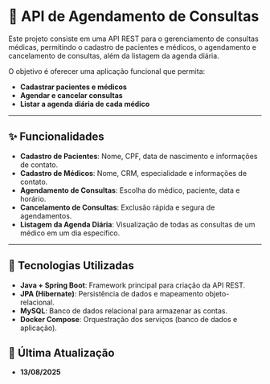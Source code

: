# 🏥 API de Agendamento de Consultas

Este projeto consiste em uma API REST para o gerenciamento de consultas médicas, permitindo o cadastro de pacientes e médicos, o agendamento e cancelamento de consultas, além da listagem da agenda diária.

O objetivo é oferecer uma aplicação funcional que permita:
- **Cadastrar pacientes e médicos**
- **Agendar e cancelar consultas**
- **Listar a agenda diária de cada médico**

---

## ✨ Funcionalidades

- **Cadastro de Pacientes**: Nome, CPF, data de nascimento e informações de contato.
- **Cadastro de Médicos**: Nome, CRM, especialidade e informações de contato.
- **Agendamento de Consultas**: Escolha do médico, paciente, data e horário.
- **Cancelamento de Consultas**: Exclusão rápida e segura de agendamentos.
- **Listagem da Agenda Diária**: Visualização de todas as consultas de um médico em um dia específico.

---

## 🚀 Tecnologias Utilizadas

- **Java + Spring Boot**: Framework principal para criação da API REST.
- **JPA (Hibernate)**: Persistência de dados e mapeamento objeto-relacional.
- **MySQL**: Banco de dados relacional para armazenar as contas.
- **Docker Compose**: Orquestração dos serviços (banco de dados e aplicação).

## 📅 Última Atualização

- **13/08/2025**
